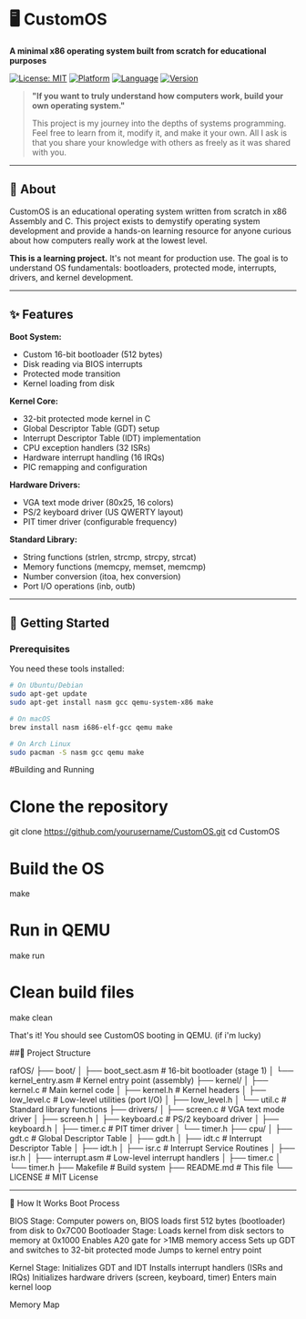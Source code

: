 # 🖥️ CustomOS

**A minimal x86 operating system built from scratch for educational purposes**

[![License: MIT](https://img.shields.io/badge/License-MIT-yellow.svg)](LICENSE)
[![Platform](https://img.shields.io/badge/platform-x86-blue.svg)](.)
[![Language](https://img.shields.io/badge/language-C%20%7C%20Assembly-orange.svg)](.)
[![Version](https://img.shields.io/badge/version-0.1.0-blue.svg)](.)

> **"If you want to truly understand how computers work, build your own operating system."**
> 
> This project is my journey into the depths of systems programming. Feel free to learn from it, modify it, and make it your own. All I ask is that you share your knowledge with others as freely as it was shared with you.

---

## 📖 About

CustomOS is an educational operating system written from scratch in x86 Assembly and C. This project exists to demystify operating system development and provide a hands-on learning resource for anyone curious about how computers really work at the lowest level.

**This is a learning project.** It's not meant for production use. The goal is to understand OS fundamentals: bootloaders, protected mode, interrupts, drivers, and kernel development.

---

## ✨ Features

**Boot System:**
- Custom 16-bit bootloader (512 bytes)
- Disk reading via BIOS interrupts
- Protected mode transition
- Kernel loading from disk

**Kernel Core:**
- 32-bit protected mode kernel in C
- Global Descriptor Table (GDT) setup
- Interrupt Descriptor Table (IDT) implementation
- CPU exception handlers (32 ISRs)
- Hardware interrupt handling (16 IRQs)
- PIC remapping and configuration

**Hardware Drivers:**
- VGA text mode driver (80x25, 16 colors)
- PS/2 keyboard driver (US QWERTY layout)
- PIT timer driver (configurable frequency)

**Standard Library:**
- String functions (strlen, strcmp, strcpy, strcat)
- Memory functions (memcpy, memset, memcmp)
- Number conversion (itoa, hex conversion)
- Port I/O operations (inb, outb)

---

## 🚀 Getting Started

### Prerequisites

You need these tools installed:

```bash
# On Ubuntu/Debian
sudo apt-get update
sudo apt-get install nasm gcc qemu-system-x86 make

# On macOS
brew install nasm i686-elf-gcc qemu make

# On Arch Linux
sudo pacman -S nasm gcc qemu make

```
#Building and Running

# Clone the repository
git clone https://github.com/yourusername/CustomOS.git
cd CustomOS

# Build the OS
make

# Run in QEMU
make run

# Clean build files
make clean


That's it! You should see CustomOS booting in QEMU. (if i'm lucky)


##📁 Project Structure

rafOS/
├── boot/
│   ├── boot_sect.asm      # 16-bit bootloader (stage 1)
│   └── kernel_entry.asm   # Kernel entry point (assembly)
├── kernel/
│   ├── kernel.c           # Main kernel code
│   ├── kernel.h           # Kernel headers
│   ├── low_level.c        # Low-level utilities (port I/O)
│   ├── low_level.h
│   └── util.c             # Standard library functions
├── drivers/
│   ├── screen.c           # VGA text mode driver
│   ├── screen.h
│   ├── keyboard.c         # PS/2 keyboard driver
│   ├── keyboard.h
│   ├── timer.c            # PIT timer driver
│   └── timer.h
├── cpu/
│   ├── gdt.c              # Global Descriptor Table
│   ├── gdt.h
│   ├── idt.c              # Interrupt Descriptor Table
│   ├── idt.h
│   ├── isr.c              # Interrupt Service Routines
│   ├── isr.h
│   ├── interrupt.asm      # Low-level interrupt handlers
│   ├── timer.c
│   └── timer.h
├── Makefile               # Build system
├── README.md              # This file
└── LICENSE                # MIT License


---


🔧 How It Works
Boot Process

BIOS Stage: Computer powers on, BIOS loads first 512 bytes (bootloader) from disk to 0x7C00
Bootloader Stage: 
Loads kernel from disk sectors to memory at 0x1000
Enables A20 gate for >1MB memory access
Sets up GDT and switches to 32-bit protected mode
Jumps to kernel entry point


Kernel Stage:
Initializes GDT and IDT
Installs interrupt handlers (ISRs and IRQs)
Initializes hardware drivers (screen, keyboard, timer)
Enters main kernel loop



Memory Map
